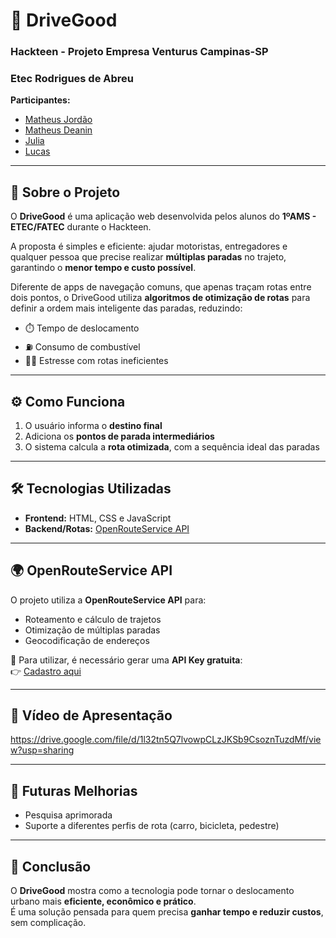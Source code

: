 # 🚗 DriveGood  
### Hackteen - Projeto Empresa Venturus Campinas-SP  
### Etec Rodrigues de Abreu  

**Participantes:**  
- [Matheus Jordão](https://github.com/MatheusJordao12/)  
- [Matheus Deanin](https://github.com/MatheusDeanin/)  
- [Julia](https://github.com/JuliaDias0109)
- [Lucas](https://github.com/LcsGomes-AMS/)  

---

## 📖 Sobre o Projeto
O **DriveGood** é uma aplicação web desenvolvida pelos alunos do **1ºAMS - ETEC/FATEC** durante o Hackteen.  

A proposta é simples e eficiente: ajudar motoristas, entregadores e qualquer pessoa que precise realizar **múltiplas paradas** no trajeto, garantindo o **menor tempo e custo possível**.  

Diferente de apps de navegação comuns, que apenas traçam rotas entre dois pontos, o DriveGood utiliza **algoritmos de otimização de rotas** para definir a ordem mais inteligente das paradas, reduzindo:  

- ⏱️ Tempo de deslocamento  
- ⛽ Consumo de combustível  
- 😵‍💫 Estresse com rotas ineficientes  

---

## ⚙️ Como Funciona
1. O usuário informa o **destino final**  
2. Adiciona os **pontos de parada intermediários**  
3. O sistema calcula a **rota otimizada**, com a sequência ideal das paradas  

---

## 🛠️ Tecnologias Utilizadas
- **Frontend:** HTML, CSS e JavaScript  
- **Backend/Rotas:** [OpenRouteService API](https://openrouteservice.org/dev/#/api-docs)  

---

## 🌍 OpenRouteService API
O projeto utiliza a **OpenRouteService API** para:  
- Roteamento e cálculo de trajetos  
- Otimização de múltiplas paradas  
- Geocodificação de endereços  

🔑 Para utilizar, é necessário gerar uma **API Key gratuita**:  
👉 [Cadastro aqui](https://openrouteservice.org/dev/#/signup)  

---

## 🎥 Vídeo de Apresentação
https://drive.google.com/file/d/1l32tn5Q7lvowpCLzJKSb9CsoznTuzdMf/view?usp=sharing

---

## 🚀 Futuras Melhorias
- Pesquisa aprimorada 
- Suporte a diferentes perfis de rota (carro, bicicleta, pedestre)  

---

## 📌 Conclusão
O **DriveGood** mostra como a tecnologia pode tornar o deslocamento urbano mais **eficiente, econômico e prático**.  
É uma solução pensada para quem precisa **ganhar tempo e reduzir custos**, sem complicação.  
